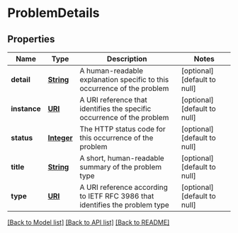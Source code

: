 # ProblemDetails
## Properties

Name | Type | Description | Notes
------------ | ------------- | ------------- | -------------
**detail** | [**String**](string.md) | A human-readable explanation specific to this occurrence of the problem | [optional] [default to null]
**instance** | [**URI**](URI.md) | A URI reference that identifies the specific occurrence of the problem | [optional] [default to null]
**status** | [**Integer**](integer.md) | The HTTP status code for this occurrence of the problem | [optional] [default to null]
**title** | [**String**](string.md) | A short, human-readable summary of the problem type | [optional] [default to null]
**type** | [**URI**](URI.md) | A URI reference according to IETF RFC 3986 that identifies the problem type | [optional] [default to null]

[[Back to Model list]](../README.md#documentation-for-models) [[Back to API list]](../README.md#documentation-for-api-endpoints) [[Back to README]](../README.md)


